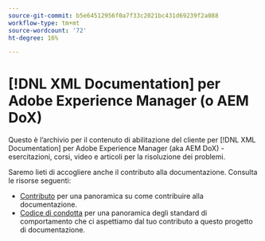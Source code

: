 ```yaml
---
source-git-commit: b5e64512956f0a7f33c2021bc431d69239f2a088
workflow-type: tm+mt
source-wordcount: '72'
ht-degree: 16%

---
```

# [!DNL XML Documentation] per Adobe Experience Manager (o AEM DoX)

Questo è l’archivio per il contenuto di abilitazione del cliente per [!DNL XML Documentation] per Adobe Experience Manager (aka AEM DoX) - esercitazioni, corsi, video e articoli per la risoluzione dei problemi.

Saremo lieti di accogliere anche il contributo alla documentazione. Consulta le risorse seguenti:

* [Contributo](contributing.md) per una panoramica su come contribuire alla documentazione.
* [Codice di condotta](code-of-conduct.md) per una panoramica degli standard di comportamento che ci aspettiamo dal tuo contributo a questo progetto di documentazione.
